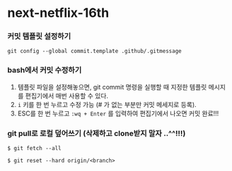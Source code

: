 # next-netflix-16th

### 커밋 템플릿 설정하기 
`git config --global commit.template .github/.gitmessage`

### bash에서 커밋 수정하기 
1. 템플릿 파일을 설정해놓으면, git commit 명령을 실행할 때 지정한 템플릿 메시지를 편집기에서 매번 사용할 수 있다.
2. `i` 키를 한 번 누르고 수정 가능 (# 가 없는 부분만 커밋 메세지로 등록). 
3. ESC를 한 번 누르고 `:wq + Enter` 를 입력하여 편집기에서 나오면 커밋 완료!!! 

### git pull로 로컬 덮어쓰기 (삭제하고 clone받지 말자 ..^^!!!)
```
$ git fetch --all

$ git reset --hard origin/<branch>
```
